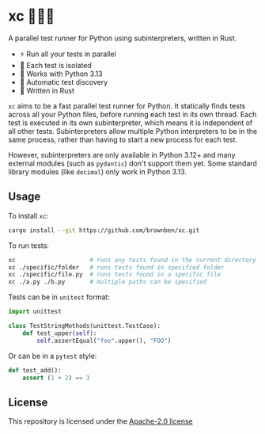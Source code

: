 # xc 🏃‍♂️‍➡️

A parallel test runner for Python using subinterpreters, written in Rust.

- ⚡️ Run all your tests in parallel
- 🔬 Each test is isolated
- 🤝 Works with Python 3.13
- 🔎 Automatic test discovery
- 🦀 Written in Rust

`xc` aims to be a fast parallel test runner for Python. It statically finds tests across all your Python files, before running each test in its own thread. Each test is executed in its own subinterpreter, which means it is independent of all other tests. Subinterpreters allow multiple Python interpreters to be in the same process, rather than having to start a new process for each test.

However, subinterpreters are only available in Python 3.12+ and many external modules (such as `pydantic`) don't support them yet. Some standard library modules (like `decimal`) only work in Python 3.13.

## Usage

To install `xc`:

```sh
cargo install --git https://github.com/brownben/xc.git
```

To run tests:

```sh
xc                     # runs any tests found in the current directory
xc ./specific/folder   # runs tests found in specified folder
xc ./specific/file.py  # runs tests found in a specific file
xc ./a.py ./b.py       # multiple paths can be specified
```

Tests can be in `unitest` format:

```python
import unittest

class TestStringMethods(unittest.TestCase):
    def test_upper(self):
        self.assertEqual("foo".upper(), "FOO")
```

Or can be in a `pytest` style:

```python
def test_add():
    assert (1 + 2) == 3
```

## License

This repository is licensed under the [Apache-2.0 license](./LICENSE)
